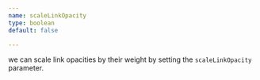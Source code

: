 ```yaml
---
name: scaleLinkOpacity
type: boolean
default: false

---
```


we can scale link opacities by their weight by setting the `scaleLinkOpacity` parameter.
